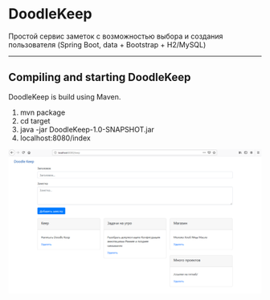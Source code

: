 # DoodleKeep
Простой сервис заметок с возможностью выбора и создания пользователя
(Spring Boot, data + Bootstrap + H2/MySQL)

------------------------------------------------------------
 Compiling and starting DoodleKeep
------------------------------------------------------------

DoodleKeep is build using Maven.
1. mvn package
2. cd target
3. java -jar DoodleKeep-1.0-SNAPSHOT.jar
4. localhost:8080/index


<img width="1042" alt="doodlekeep-screenshot" src="https://github.com/dmitriikol/DoodleKeep/blob/master/src/main/resources/main.png">
